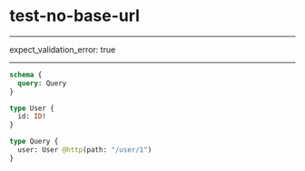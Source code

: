 # test-no-base-url

---

expect_validation_error: true

---

```graphql @server
schema {
  query: Query
}

type User {
  id: ID!
}

type Query {
  user: User @http(path: "/user/1")
}
```
